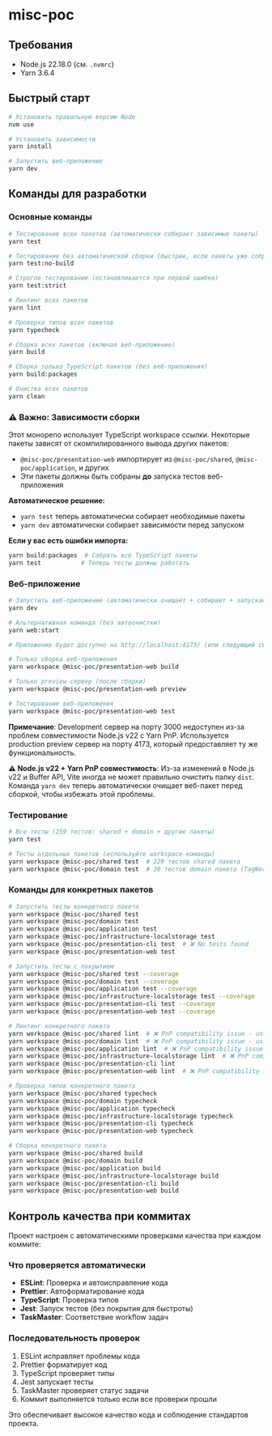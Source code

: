 # misc-poc

## Требования

- Node.js 22.18.0 (см. `.nvmrc`)
- Yarn 3.6.4

## Быстрый старт

```bash
# Установить правильную версию Node
nvm use

# Установить зависимости
yarn install

# Запустить веб-приложение
yarn dev
```

## Команды для разработки

### Основные команды

```bash
# Тестирование всех пакетов (автоматически собирает зависимые пакеты)
yarn test

# Тестирование без автоматической сборки (быстрее, если пакеты уже собраны)
yarn test:no-build

# Строгое тестирование (останавливается при первой ошибке)
yarn test:strict

# Линтинг всех пакетов
yarn lint

# Проверка типов всех пакетов
yarn typecheck

# Сборка всех пакетов (включая веб-приложение)
yarn build

# Сборка только TypeScript пакетов (без веб-приложения)
yarn build:packages

# Очистка всех пакетов
yarn clean
```

### ⚠️ Важно: Зависимости сборки

Этот монорепо использует TypeScript workspace ссылки. Некоторые пакеты зависят от скомпилированного вывода других пакетов:

- `@misc-poc/presentation-web` импортирует из `@misc-poc/shared`, `@misc-poc/application`, и других
- Эти пакеты должны быть собраны **до** запуска тестов веб-приложения

**Автоматическое решение:**

- `yarn test` теперь автоматически собирает необходимые пакеты
- `yarn dev` автоматически собирает зависимости перед запуском

**Если у вас есть ошибки импорта:**

```bash
yarn build:packages  # Собрать все TypeScript пакеты
yarn test           # Теперь тесты должны работать
```

### Веб-приложение

```bash
# Запустить веб-приложение (автоматически очищает + собирает + запускает preview сервер)
yarn dev

# Альтернативная команда (без автоочистки)
yarn web:start

# Приложение будет доступно на http://localhost:4173/ (или следующий свободный порт)

# Только сборка веб-приложения
yarn workspace @misc-poc/presentation-web build

# Только preview сервер (после сборки)
yarn workspace @misc-poc/presentation-web preview

# Тестирование веб-приложения
yarn workspace @misc-poc/presentation-web test
```

**Примечание**: Development сервер на порту 3000 недоступен из-за проблем совместимости Node.js v22 с Yarn PnP. Используется production preview сервер на порту 4173, который предоставляет ту же функциональность.

**⚠️ Node.js v22 + Yarn PnP совместимость**: Из-за изменений в Node.js v22 и Buffer API, Vite иногда не может правильно очистить папку `dist`. Команда `yarn dev` теперь автоматически очищает веб-пакет перед сборкой, чтобы избежать этой проблемы.

### Тестирование

```bash
# Все тесты (259 тестов: shared + domain + другие пакеты)
yarn test

# Тесты отдельных пакетов (используйте workspace команды)
yarn workspace @misc-poc/shared test  # 229 тестов shared пакета
yarn workspace @misc-poc/domain test  # 30 тестов domain пакета (TagNormalizer и др.)
```

### Команды для конкретных пакетов

```bash
# Запустить тесты конкретного пакета
yarn workspace @misc-poc/shared test
yarn workspace @misc-poc/domain test
yarn workspace @misc-poc/application test
yarn workspace @misc-poc/infrastructure-localstorage test
yarn workspace @misc-poc/presentation-cli test  # ❌ No tests found
yarn workspace @misc-poc/presentation-web test

# Запустить тесты с покрытием
yarn workspace @misc-poc/shared test --coverage
yarn workspace @misc-poc/domain test --coverage
yarn workspace @misc-poc/application test --coverage
yarn workspace @misc-poc/infrastructure-localstorage test --coverage
yarn workspace @misc-poc/presentation-cli test --coverage
yarn workspace @misc-poc/presentation-web test --coverage

# Линтинг конкретного пакета
yarn workspace @misc-poc/shared lint  # ❌ PnP compatibility issue - use 'yarn lint' instead
yarn workspace @misc-poc/domain lint  # ❌ PnP compatibility issue - use 'yarn lint' instead
yarn workspace @misc-poc/application lint  # ❌ PnP compatibility issue - use 'yarn lint' instead
yarn workspace @misc-poc/infrastructure-localstorage lint  # ❌ PnP compatibility issue - use 'yarn lint' instead
yarn workspace @misc-poc/presentation-cli lint
yarn workspace @misc-poc/presentation-web lint  # ❌ PnP compatibility issue - use 'yarn lint' instead

# Проверка типов конкретного пакета
yarn workspace @misc-poc/shared typecheck
yarn workspace @misc-poc/domain typecheck
yarn workspace @misc-poc/application typecheck
yarn workspace @misc-poc/infrastructure-localstorage typecheck
yarn workspace @misc-poc/presentation-cli typecheck
yarn workspace @misc-poc/presentation-web typecheck

# Сборка конкретного пакета
yarn workspace @misc-poc/shared build
yarn workspace @misc-poc/domain build
yarn workspace @misc-poc/application build
yarn workspace @misc-poc/infrastructure-localstorage build
yarn workspace @misc-poc/presentation-cli build
yarn workspace @misc-poc/presentation-web build
```

## Контроль качества при коммитах

Проект настроен с автоматическими проверками качества при каждом коммите:

### Что проверяется автоматически

- **ESLint**: Проверка и автоисправление кода
- **Prettier**: Автоформатирование кода
- **TypeScript**: Проверка типов
- **Jest**: Запуск тестов (без покрытия для быстроты)
- **TaskMaster**: Соответствие workflow задач

### Последовательность проверок

1. ESLint исправляет проблемы кода
2. Prettier форматирует код
3. TypeScript проверяет типы
4. Jest запускает тесты
5. TaskMaster проверяет статус задачи
6. Коммит выполняется только если все проверки прошли

Это обеспечивает высокое качество кода и соблюдение стандартов проекта.
